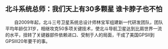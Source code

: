 ## 北斗系统总师：我们天上有30多颗星 谁卡脖子也不怕
　　自2009年起，北斗三号卫星系统总设计师林宝军组建新一代研发团队，团队平均年龄仅31岁，相继攻克50多项关键技术，使北斗导航卫星达到比肩世界一流的水平，扭转了关键器部件依赖进口、受制于人的局面，干成了美国GPSⅡ到GPSⅢ20年要干的事。

